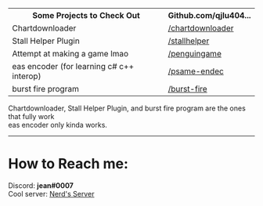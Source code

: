 <!DOCTYPE html>
<html>
  <head>
    <meta content="QJLU404's Website!" property="og:title" />
    <meta content="https://qjlu404.github.io" property="og:url" />
    <meta content="https://embed.com/embedimage.png" property="og:image" />
    <meta content="#440D0F" data-react-helmet="true" name="theme-color" />
    <link rel="stylesheet" href="https://raw.githubusercontent.com/necolas/normalize.css/master/normalize.css">
    <link rel="stylesheet" href="style.css">
  </head>
  <body>
    <meta property="og:description">
    <table>
      <tr>
       <th>Some Projects to Check Out</th>
       <th>Github.com/qjlu404...</th>
      </tr>
      <tr>
        <td>
          Chartdownloader
        </td>
        <td>
          <a href=https://github.com/qjlu404/chartdownloader>/chartdownloader</a>
         </td>   
       </tr>
        <tr>
          <td>
            Stall Helper Plugin
          </td>
          <td>
            <a href="https://github.com/qjlu404/stallhelper">/stallhelper</a>
          </td>
        </tr>
        <tr>
          <td>
            Attempt at making a game lmao
          </td>
          <td>
            <a href="https://github.com/qjlu404/penguingame">/penguingame</a>
          </td>
        </tr>
        <tr>
          <td>
            eas encoder (for learning c# c++ interop)
          </td>
          <td>
            <a href="https://github.com/qjlu404/psame-endec">/psame-endec</a>
          </td>
        </tr>
        <tr>
          <td>
            burst fire program
          </td>
          <td>
            <a href="https://github.com/qjlu404/burst-fire"> /burst-fire </a>
          </td>
        </tr>
      </table>
      </meta>
      <p>
       Chartdownloader, Stall Helper Plugin, and burst fire program are the ones that fully work<br>
       eas encoder only kinda works.
      </p>
      <hr>
      <h1>
        How to Reach me: 
    </h1>
    <p>
      Discord: <strong>jean#0007</strong><br>
      Cool server: <a href="https://discord.gg/2uZS5N8tCS">Nerd's Server</a><br>
    </p>
  </body>
</html>
